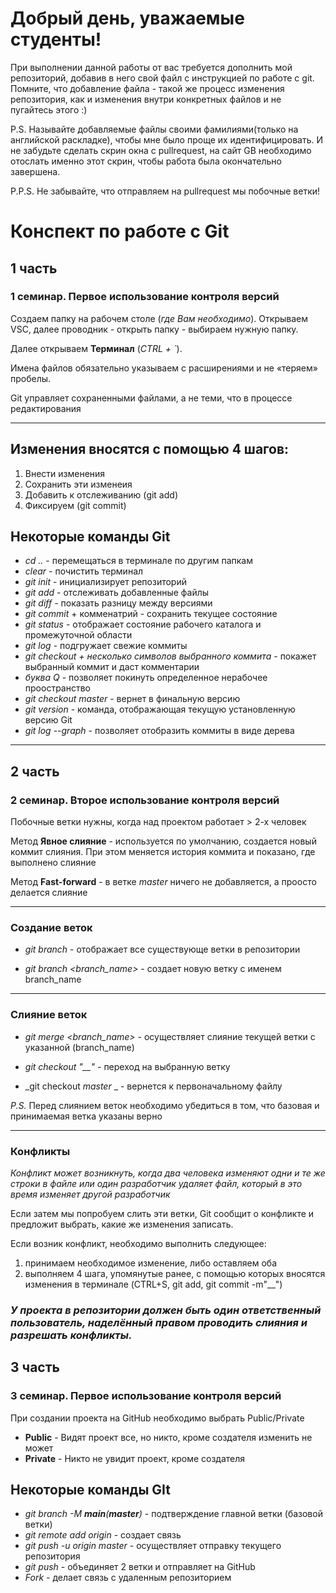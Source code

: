 # Добрый день, уважаемые студенты! 
  При выполнении данной работы от вас требуется дополнить мой репозиторий, добавив в него свой файл с инструкцией по работе с git. Помните, что добавление файла - такой же процесс изменения репозитория, как и изменения внутри конкретных файлов и не пугайтесь этого :)

  P.S. Называйте добавляемые файлы своими фамилиями(только на английской раскладке), чтобы мне было проще их идентифицировать. И не забудьте сделать скрин окна с pullrequest, на сайт GB необходимо отослать именно этот скрин, чтобы работа была окончательно завершена.

  P.P.S. Не забывайте, что отправляем на pullrequest мы побочные ветки!

# Конспект по работе с Git
## __1 часть__
### 1 семинар. Первое использование контроля версий

 Создаем папку на рабочем столе (_где Вам необходимо_). Открываем VSC, далее проводник - открыть папку - выбираем нужную папку.

 Далее открываем __Терминал__ (_CTRL + `_).

 Имена файлов обязательно указываем с расширениями и не «теряем» пробелы. 

Git управляет сохраненными файлами, а не теми, что в процессе редактирования
 ___
 ## Изменения вносятся с помощью 4 шагов:
 1. Внести изменения 
 2. Сохранить эти изменеия
 3. Добавить к отслеживанию (git add)
 4. Фиксируем (git commit)

 ## Некоторые команды Git
 * _cd .._ - перемещаться в терминале по другим папкам
 * _clear_ - почистить терминал 
 * _git init_ - инициализирует репозиторий 
 * _git add_ - отслеживать добавленные файлы
 * _git diff_ - показать разницу между версиями
 * _git commit_ + комменатрий - сохранить текущее состояние
 * _git status_ - отображает состояние рабочего каталога и промежуточной области 
 * _git log_ - подгружает свежие коммиты
 * _git checkout + несколько символов выбранного коммита_ - покажет выбранный коммит и даст комментарии
 * _буква Q_ - позволяет покинуть определенное нерабочее проостранство 
* _git checkout master_ - вернет в финальную версию
* _git version_ - команда, отображающая текущую установленную версию Git
* _git log --graph_ - позволяет отобразить коммиты в виде дерева

___

## __2 часть__
### 2 семинар. Второе использование контроля версий

Побочные ветки нужны, когда над проектом работает > 2-х человек

Метод __Явное слияние__ - используется по умолчанию, создается новый коммит слияния. При этом меняется история коммита и показано, где выполнено слияние

Метод __Fast-forward__ - в ветке _master_ ничего не добавляется, а проосто делается слияние
___

### __Создание веток__

* _git branch_ - отображает все существующе ветки в репозитории 

* _git branch <branch_name>_ - создает новую ветку с именем branch_name

___

### __Слияние веток__

* _git merge <branch_name>_ - осуществляет слияние текущей ветки с указанной (branch_name)

* _git checkout "__"_ - переход на выбранную ветку 

* _git checkout _master_ _  - вернется к первоначальному файлу

_P.S._ Перед слиянием веток необходимо убедиться в том, что базовая и принимаемая ветка указаны верно 

___

### __Конфликты__

_Конфликт может возникнуть, когда два человека изменяют одни и те же строки в файле или один разработчик удаляет файл, который в это время изменяет другой разработчик_ 

Если затем мы попробуем слить эти ветки, Git сообщит о конфликте и предложит выбрать, какие же изменения записать.

Если возник конфликт, необходимо выполнить следующее:
1. принимаем необходимое изменение, либо оставляем оба
2. выполняем 4 шага, упомянутые ранее, с помощью которых вносятся изменения в терминале (CTRL+S, git add, git commit -m"__")

### _У проекта в репозитории должен быть один ответственный пользователь, наделённый правом проводить __слияния__ и __разрешать конфликты__._

## __3 часть__
### 3 семинар. Первое использование контроля версий

При создании проекта на GitHub необходимо выбрать Public/Private
* __Public__ - Видят проект все, но никто, кроме создателя изменить не может
* __Private__ - Никто не увидит проект, кроме создателя

## Некоторые команды GIt 
* _git branch -M __main__(__master__)_ - подтверждение главной ветки (базовой ветки)
* _git remote add origin_ - создает связь
* _git push -u origin master_ - осуществляет отправку текущего репозитория
* _git push_ - объединяет 2 ветки и отправляет на GitHub
* _Fork_ - делает связь с удаленным репозиторием